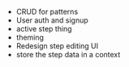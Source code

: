 - CRUD for patterns
- User auth and signup
- active step thing
- theming
- Redesign step editing UI
- store the step data in a context